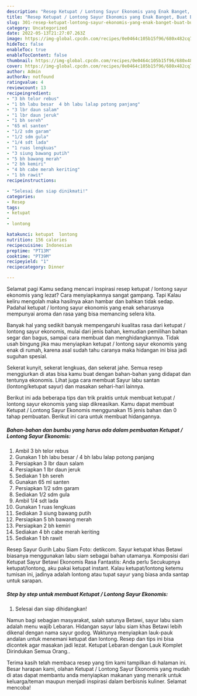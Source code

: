 ```yaml
---
description: "Resep Ketupat / Lontong Sayur Ekonomis yang Enak Banget, Buat Buka Puasa}"
title: "Resep Ketupat / Lontong Sayur Ekonomis yang Enak Banget, Buat Buka Puasa}"
slug: 301-resep-ketupat-lontong-sayur-ekonomis-yang-enak-banget-buat-buka-puasa
category: Uncategorized
date: 2022-05-13T21:27:07.263Z
image: https://img-global.cpcdn.com/recipes/0e0464c105b15f96/680x482cq70/ketupat-lontong-sayur-ekonomis-foto-resep-utama.jpg
hideToc: false
enableToc: true
enableTocContent: false
thumbnail: https://img-global.cpcdn.com/recipes/0e0464c105b15f96/680x482cq70/ketupat-lontong-sayur-ekonomis-foto-resep-utama.jpg
cover: https://img-global.cpcdn.com/recipes/0e0464c105b15f96/680x482cq70/ketupat-lontong-sayur-ekonomis-foto-resep-utama.jpg
author: Admin
authorAv: notfound
ratingvalue: 4
reviewcount: 13
recipeingredient:
- "3 bh telor rebus"
- "1 bh labu besar  4 bh labu lalap potong panjang"
- "3 lbr daun salam"
- "1 lbr daun jeruk"
- "1 bh sereh"
- "65 ml santen"
- "1/2 sdm garam"
- "1/2 sdm gula"
- "1/4 sdt lada"
- "1 ruas lengkuas"
- "3 siung bawang putih"
- "5 bh bawang merah"
- "2 bh kemiri"
- "4 bh cabe merah keriting"
- "1 bh rawit"
recipeinstructions:

- "Selesai dan siap dinikmati!"
categories:
- Resep
tags:
- ketupat
- 
- lontong

katakunci: ketupat  lontong 
nutrition: 156 calories
recipecuisine: Indonesian
preptime: "PT13M"
cooktime: "PT39M"
recipeyield: "1"
recipecategory: Dinner

---
```



Selamat pagi Kamu sedang mencari inspirasi resep ketupat / lontong sayur ekonomis yang lezat? Cara menyiapkannya sangat gampang. Tapi Kalau keliru mengolah maka hasilnya akan hambar dan bahkan tidak sedap. Padahal ketupat / lontong sayur ekonomis yang enak seharusnya mempunyai aroma dan rasa yang bisa memancing selera kita.


Banyak hal yang sedikit banyak mempengaruhi kualitas rasa dari ketupat / lontong sayur ekonomis, mulai dari jenis bahan, kemudian pemilihan bahan segar dan bagus, sampai cara membuat dan menghidangkannya. Tidak usah bingung jika mau menyiapkan ketupat / lontong sayur ekonomis yang enak di rumah, karena asal sudah tahu caranya maka hidangan ini bisa jadi suguhan spesial.

Sekerat kunyit, sekerat lengkuas, dan sekerat jahe. Semua resep menggiurkan di atas bisa kamu buat dengan bahan-bahan yang didapat dan tentunya ekonomis. Lihat juga cara membuat Sayur labu santan (lontong/ketupat sayur) dan masakan sehari-hari lainnya.


Berikut ini ada beberapa tips dan trik praktis untuk membuat ketupat / lontong sayur ekonomis yang siap dikreasikan. Kamu dapat membuat Ketupat / Lontong Sayur Ekonomis menggunakan 15 jenis bahan dan 0 tahap pembuatan. Berikut ini cara untuk membuat hidangannya.

<!--inarticleads1-->

##### Bahan-bahan dan bumbu yang harus ada dalam pembuatan Ketupat / Lontong Sayur Ekonomis:

1. Ambil 3 bh telor rebus
1. Gunakan 1 bh labu besar / 4 bh labu lalap potong panjang
1. Persiapkan 3 lbr daun salam
1. Persiapkan 1 lbr daun jeruk
1. Sediakan 1 bh sereh
1. Gunakan 65 ml santen
1. Persiapkan 1/2 sdm garam
1. Sediakan 1/2 sdm gula
1. Ambil 1/4 sdt lada
1. Gunakan 1 ruas lengkuas
1. Sediakan 3 siung bawang putih
1. Persiapkan 5 bh bawang merah
1. Persiapkan 2 bh kemiri
1. Sediakan 4 bh cabe merah keriting
1. Sediakan 1 bh rawit


Resep Sayur Gurih Labu Siam Foto: detikcom. Sayur ketupat khas Betawi biasanya menggunakan labu siam sebagai bahan utamanya. Komposisi dari Ketupat Sayur Betawi Ekonomis Rasa Fantastis: Anda perlu Secukupnya ketupat/lontong, aku pakai ketupat instant. Kalau ketupat/lontong ketemu tumisan ini, jadinya adalah lontong atau tupat sayur yang biasa anda santap untuk sarapan. 

<!--inarticleads2-->

##### Step by step untuk membuat Ketupat / Lontong Sayur Ekonomis:


1. Selesai dan siap dihidangkan!

Namun bagi sebagian masyarakat, salah satunya Betawi, sayur labu siam adalah menu wajib Lebaran. Hidangan sayur labu siam khas Betawi lebih dikenal dengan nama sayur godog. Waktunya menyiapkan lauk-pauk andalan untuk menemani ketupat dan lontong. Resep dan tips ini bisa dicontek agar masakan jadi lezat. Ketupat Lebaran dengan Lauk Komplet Dirindukan Semua Orang.. 

Terima kasih telah membaca resep yang tim kami tampilkan di halaman ini. Besar harapan kami, olahan Ketupat / Lontong Sayur Ekonomis yang mudah di atas dapat membantu anda menyiapkan makanan yang menarik untuk keluarga/teman maupun menjadi inspirasi dalam berbisnis kuliner. Selamat mencoba!
